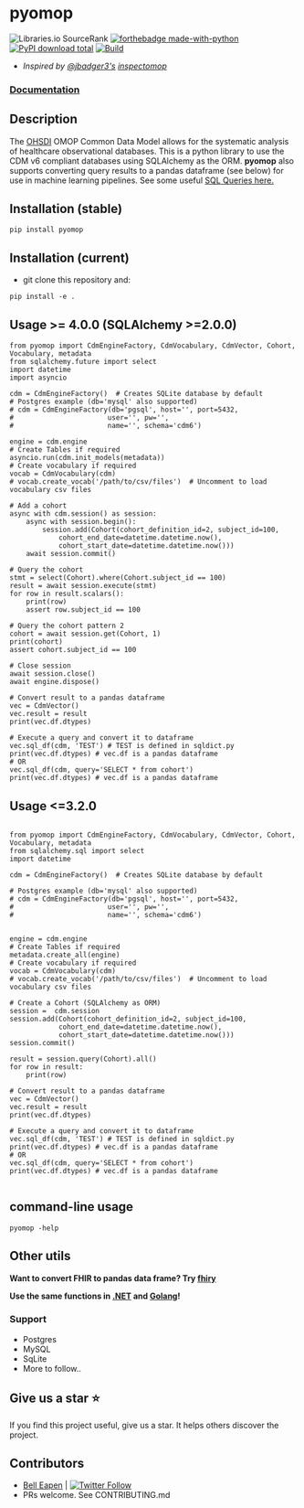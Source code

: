 # pyomop

![Libraries.io SourceRank](https://img.shields.io/librariesio/sourcerank/pypi/pyomop)
[![forthebadge made-with-python](http://ForTheBadge.com/images/badges/made-with-python.svg)](https://www.python.org/)
[![PyPI download total](https://img.shields.io/pypi/dm/pyomop.svg)](https://pypi.python.org/pypi/pyomop/)
[![Build](https://github.com/dermatologist/pyomop/workflows/Python%20Test/badge.svg)](https://nuchange.ca)

* *Inspired by [@jbadger3's](https://github.com/jbadger3) [inspectomop](https://github.com/jbadger3/inspectomop)*

### [Documentation](https://dermatologist.github.io/pyomop/)

## Description

The [OHSDI](https://www.ohdsi.org/) OMOP Common Data Model allows for the systematic analysis of healthcare observational databases. This is a python library to use the CDM v6 compliant databases using SQLAlchemy as the ORM. **pyomop** also supports converting query results to a pandas dataframe (see below) for use in machine learning pipelines. See some useful [SQL Queries here.](https://github.com/OHDSI/QueryLibrary)

## Installation (stable)

```
pip install pyomop

```

## Installation (current)

* git clone this repository and:
```
pip install -e .
```

## Usage >= 4.0.0 (SQLAlchemy >=2.0.0)
```
from pyomop import CdmEngineFactory, CdmVocabulary, CdmVector, Cohort, Vocabulary, metadata
from sqlalchemy.future import select
import datetime
import asyncio

cdm = CdmEngineFactory()  # Creates SQLite database by default
# Postgres example (db='mysql' also supported)
# cdm = CdmEngineFactory(db='pgsql', host='', port=5432,
#                       user='', pw='',
#                       name='', schema='cdm6')

engine = cdm.engine
# Create Tables if required
asyncio.run(cdm.init_models(metadata))
# Create vocabulary if required
vocab = CdmVocabulary(cdm)
# vocab.create_vocab('/path/to/csv/files')  # Uncomment to load vocabulary csv files

# Add a cohort
async with cdm.session() as session:
    async with session.begin():
        session.add(Cohort(cohort_definition_id=2, subject_id=100,
            cohort_end_date=datetime.datetime.now(),
            cohort_start_date=datetime.datetime.now()))
    await session.commit()

# Query the cohort
stmt = select(Cohort).where(Cohort.subject_id == 100)
result = await session.execute(stmt)
for row in result.scalars():
    print(row)
    assert row.subject_id == 100

# Query the cohort pattern 2
cohort = await session.get(Cohort, 1)
print(cohort)
assert cohort.subject_id == 100

# Close session
await session.close()
await engine.dispose()

# Convert result to a pandas dataframe
vec = CdmVector()
vec.result = result
print(vec.df.dtypes)

# Execute a query and convert it to dataframe
vec.sql_df(cdm, 'TEST') # TEST is defined in sqldict.py
print(vec.df.dtypes) # vec.df is a pandas dataframe
# OR
vec.sql_df(cdm, query='SELECT * from cohort')
print(vec.df.dtypes) # vec.df is a pandas dataframe

```

## Usage <=3.2.0

```

from pyomop import CdmEngineFactory, CdmVocabulary, CdmVector, Cohort, Vocabulary, metadata
from sqlalchemy.sql import select
import datetime

cdm = CdmEngineFactory()  # Creates SQLite database by default

# Postgres example (db='mysql' also supported)
# cdm = CdmEngineFactory(db='pgsql', host='', port=5432,
#                       user='', pw='',
#                       name='', schema='cdm6')


engine = cdm.engine
# Create Tables if required
metadata.create_all(engine)
# Create vocabulary if required
vocab = CdmVocabulary(cdm)
# vocab.create_vocab('/path/to/csv/files')  # Uncomment to load vocabulary csv files

# Create a Cohort (SQLAlchemy as ORM)
session =  cdm.session
session.add(Cohort(cohort_definition_id=2, subject_id=100,
            cohort_end_date=datetime.datetime.now(),
            cohort_start_date=datetime.datetime.now()))
session.commit()

result = session.query(Cohort).all()
for row in result:
    print(row)

# Convert result to a pandas dataframe
vec = CdmVector()
vec.result = result
print(vec.df.dtypes)

# Execute a query and convert it to dataframe
vec.sql_df(cdm, 'TEST') # TEST is defined in sqldict.py
print(vec.df.dtypes) # vec.df is a pandas dataframe
# OR
vec.sql_df(cdm, query='SELECT * from cohort')
print(vec.df.dtypes) # vec.df is a pandas dataframe


```

## command-line usage

```
pyomop -help
```

## Other utils

**Want to convert FHIR to pandas data frame? Try [fhiry](https://github.com/dermatologist/fhiry)**

**Use the same functions in [.NET](https://github.com/dermatologist/omopcdm-dot-net) and [Golang](https://github.com/E-Health/gocdm)!**

### Support
* Postgres
* MySQL
* SqLite
* More to follow..

## Give us a star ⭐️
If you find this project useful, give us a star. It helps others discover the project.

## Contributors

* [Bell Eapen](https://nuchange.ca) | [![Twitter Follow](https://img.shields.io/twitter/follow/beapen?style=social)](https://twitter.com/beapen)
* PRs welcome. See CONTRIBUTING.md

